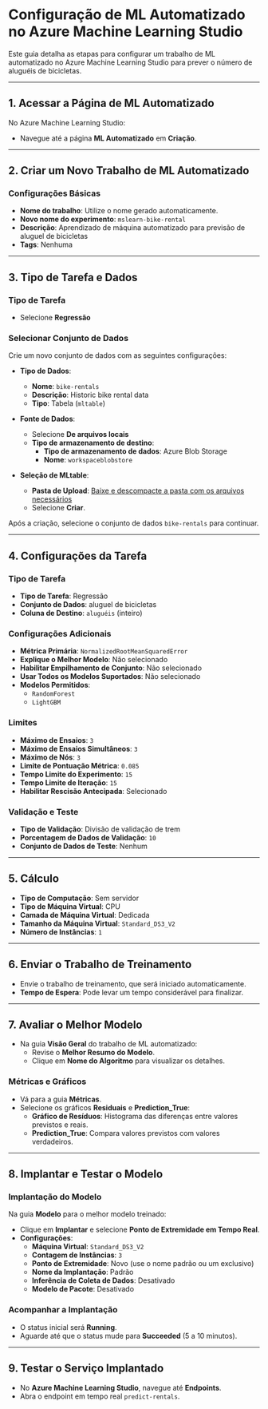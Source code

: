 # Configuração de ML Automatizado no Azure Machine Learning Studio

Este guia detalha as etapas para configurar um trabalho de ML automatizado no Azure Machine Learning Studio para prever o número de aluguéis de bicicletas.

---

## 1. Acessar a Página de ML Automatizado

No Azure Machine Learning Studio:
- Navegue até a página **ML Automatizado** em **Criação**.

---

## 2. Criar um Novo Trabalho de ML Automatizado

### Configurações Básicas
- **Nome do trabalho**: Utilize o nome gerado automaticamente.
- **Novo nome do experimento**: `mslearn-bike-rental`
- **Descrição**: Aprendizado de máquina automatizado para previsão de aluguel de bicicletas
- **Tags**: Nenhuma

---

## 3. Tipo de Tarefa e Dados

### Tipo de Tarefa
- Selecione **Regressão**

### Selecionar Conjunto de Dados
Crie um novo conjunto de dados com as seguintes configurações:

- **Tipo de Dados**:
  - **Nome**: `bike-rentals`
  - **Descrição**: Historic bike rental data
  - **Tipo**: Tabela (`mltable`)

- **Fonte de Dados**:
  - Selecione **De arquivos locais**
  - **Tipo de armazenamento de destino**:
    - **Tipo de armazenamento de dados**: Azure Blob Storage
    - **Nome**: `workspaceblobstore`

- **Seleção de MLtable**:
  - **Pasta de Upload**: [Baixe e descompacte a pasta com os arquivos necessários](https://aka.ms/bike-rentals)
  - Selecione **Criar**.

Após a criação, selecione o conjunto de dados `bike-rentals` para continuar.

---

## 4. Configurações da Tarefa

### Tipo de Tarefa
- **Tipo de Tarefa**: Regressão
- **Conjunto de Dados**: aluguel de bicicletas
- **Coluna de Destino**: `aluguéis` (inteiro)

### Configurações Adicionais
- **Métrica Primária**: `NormalizedRootMeanSquaredError`
- **Explique o Melhor Modelo**: Não selecionado
- **Habilitar Empilhamento de Conjunto**: Não selecionado
- **Usar Todos os Modelos Suportados**: Não selecionado
- **Modelos Permitidos**: 
  - `RandomForest`
  - `LightGBM`

### Limites
- **Máximo de Ensaios**: `3`
- **Máximo de Ensaios Simultâneos**: `3`
- **Máximo de Nós**: `3`
- **Limite de Pontuação Métrica**: `0.085`
- **Tempo Limite do Experimento**: `15`
- **Tempo Limite de Iteração**: `15`
- **Habilitar Rescisão Antecipada**: Selecionado

### Validação e Teste
- **Tipo de Validação**: Divisão de validação de trem
- **Porcentagem de Dados de Validação**: `10`
- **Conjunto de Dados de Teste**: Nenhum

---

## 5. Cálculo

- **Tipo de Computação**: Sem servidor
- **Tipo de Máquina Virtual**: CPU
- **Camada de Máquina Virtual**: Dedicada
- **Tamanho da Máquina Virtual**: `Standard_DS3_V2`
- **Número de Instâncias**: `1`

---

## 6. Enviar o Trabalho de Treinamento

- Envie o trabalho de treinamento, que será iniciado automaticamente.
- **Tempo de Espera**: Pode levar um tempo considerável para finalizar.

---

## 7. Avaliar o Melhor Modelo

- Na guia **Visão Geral** do trabalho de ML automatizado:
  - Revise o **Melhor Resumo do Modelo**.
  - Clique em **Nome do Algoritmo** para visualizar os detalhes.

### Métricas e Gráficos
- Vá para a guia **Métricas**.
- Selecione os gráficos **Residuais** e **Prediction_True**:
  - **Gráfico de Resíduos**: Histograma das diferenças entre valores previstos e reais.
  - **Prediction_True**: Compara valores previstos com valores verdadeiros.

---

## 8. Implantar e Testar o Modelo

### Implantação do Modelo
Na guia **Modelo** para o melhor modelo treinado:
- Clique em **Implantar** e selecione **Ponto de Extremidade em Tempo Real**.
- **Configurações**:
  - **Máquina Virtual**: `Standard_DS3_V2`
  - **Contagem de Instâncias**: `3`
  - **Ponto de Extremidade**: Novo (use o nome padrão ou um exclusivo)
  - **Nome da Implantação**: Padrão
  - **Inferência de Coleta de Dados**: Desativado
  - **Modelo de Pacote**: Desativado

### Acompanhar a Implantação
- O status inicial será **Running**.
- Aguarde até que o status mude para **Succeeded** (5 a 10 minutos).

---

## 9. Testar o Serviço Implantado

- No **Azure Machine Learning Studio**, navegue até **Endpoints**.
- Abra o endpoint em tempo real `predict-rentals`.


